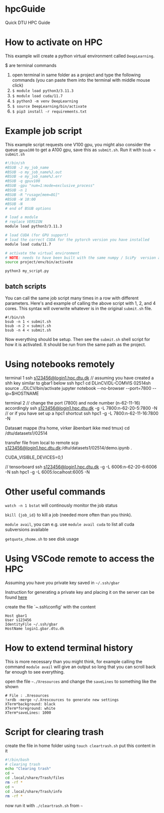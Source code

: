 # hpcGuide
Quick DTU HPC Guide

# How to activate on HPC
This example will create a python virtual environment called `DeepLearning`.

$ are terminal commands
1. open terminal in same folder as a project and type the following commands (you can paste them into the terminal with middle mouse click)
2. ```$ module load python3/3.11.3```
3. ```$ module load cuda/11.7```
4. ```$ python3 -m venv DeepLearning```
5. ```$ source DeepLearning/bin/activate```
6. ```$ pip3 install -r requirements.txt```

# Example job script 
This example script requests one V100 gpu, you might also consider the queue `gpua100` to get a A100 gpu, save this as `submit.sh`. Run it with `bsub < submit.sh`
```sh
#!/bin/sh
#BSUB -J my_job_name
#BSUB -o my_job_name%J.out
#BSUB -e my_job_name%J.err
#BSUB -q gpuv100
#BSUB -gpu "num=1:mode=exclusive_process"
#BSUB -n 1
#BSUB -R "rusage[mem=8G]"
#BSUB -W 10:00
#BSUB -N
# end of BSUB options

# load a module
# replace VERSION 
module load python3/3.11.3

# load CUDA (for GPU support)
# load the correct CUDA for the pytorch version you have installed
module load cuda/11.7

# activate the virtual environment
# NOTE: needs to have been built with the same numpy / SciPy  version as above!
source project/env/bin/activate

python3 my_script.py
```
## batch scripts
You can call the same job script many times in a row with different parameters. Here's and example of calling the above script with 1, 2, and 4 cores. This syntax will overwrite whatever is in the original `submit.sh` file.
```
#!/bin/sh
bsub -n 1 < submit.sh
bsub -n 2 < submit.sh
bsub -n 4 < submit.sh
```

Now everything should be setup. Then see the ```submit.sh``` shell script for how it is activated. It should be run from the same path as the project.

# Using notebooks remotely

terminal 1
ssh s123456@login1.hpc.dtu.dk
// assuming you have created a shh key similar to gbar1 below
ssh hpc1
<password>
cd DLinCV/DL-COMVIS
02514sh
source ../DLCV/bin/activate
jupyter notebook --no-browser --port=7800 --ip=$HOSTNAME


terminal 2
// change the port (7800) and node number (n-62-11-16) accordingly
ssh s123456@login1.hpc.dtu.dk -g -L 7800:n-62-20-5:7800 -N
// or if you have set up a hpc1 shortcut
ssh hpc1 -g -L 7800:n-62-11-16:7800 -N

<password>


Datasæt mappe
(fra home, virker åbenbart ikke med tmux)
cd /dtu/datasets1/02514

transfer file from local to remote
scp s123456@login1.hpc.dtu.dk:/dtu/datasets1/02514/demo.ipynb .

CUDA_VISIBLE_DEVICES=0,1

// tensorboard
ssh s123456@login1.hpc.dtu.dk -g -L 6006:n-62-20-6:6006 -N
ssh hpc1 -g -L 6005:localhost:6005 -N


# Other useful commands

`watch -n 1 bstat` will continously monitor the job status

`bkill {job_id}` to kill a job (needed more often than you think).

`module avail`, you can e.g. use `module avail cuda` to list all cuda subversions available

`getquota_zhome.sh` to see disk usage

# Using VSCode remote to access the HPC
Assuming you have you private key saved in `~/.ssh/gbar`

Instruction for generating a private key and placing it on the server can be found [here](https://www.hpc.dtu.dk/?page_id=4317)

create the file `~\.ssh\config' with the content
```ssh
Host gbar1
User s123456
IdentityFile ~/.ssh/gbar
HostName login1.gbar.dtu.dk
```

# How to extend terminal history
This is more necessary than you might think, for example calling the command `module avail` will give an output so long that you can scroll back far enough to see everything.

open the file `~./Xresources` and change the `saveLines` to something like the shown
```
# File : .Xresources
!xrdb -merge ~/.Xrescources to generate new settings
XTerm*background: black
XTerm*foreground: white
XTerm*saveLines: 1000
```
# Script for clearing trash
create the file in home folder using `touch cleartrash.sh` put this content in it
```bash
#!/bin/bash
# clearing trash
echo "Clearing trash"
cd ~
cd .local/share/Trash/files
rm -rf *
cd ~
cd .local/share/Trash/info
rm -rf *
```

now run it with `./cleartrash.sh` from `~`
